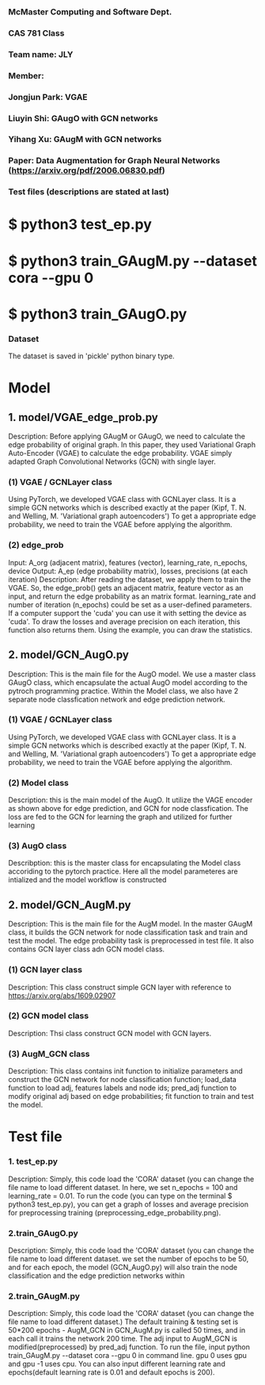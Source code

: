 ### McMaster Computing and Software Dept. 
### CAS 781 Class
### Team name: JLY
### Member: 
### Jongjun Park: VGAE
### Liuyin Shi: GAugO with GCN networks
### Yihang Xu: GAugM with GCN networks
### Paper: Data Augmentation for Graph Neural Networks (https://arxiv.org/pdf/2006.06830.pdf)

### Test files (descriptions are stated at last)
# $ python3 test_ep.py
# $ python3 train_GAugM.py --dataset cora --gpu 0 
# $ python3 train_GAugO.py

### Dataset
The dataset is saved in 'pickle' python binary type. 

# Model
## 1. model/VGAE_edge_prob.py
 
 Description: Before applying GAugM or GAugO, we need to calculate the edge probability of
	original graph. In this paper, they used Variational Graph Auto-Encoder (VGAE) to 
	calculate the edge probability. VGAE simply adapted Graph Convolutional Networks (GCN)
	with single layer. 

### (1) VGAE / GCNLayer class
  Using PyTorch, we developed VGAE class with GCNLayer class. It is a simple GCN networks 
 which is described exactly at the paper (Kipf, T. N. and Welling, M. 'Variational graph autoencoders')
To get a appropriate edge probability, we need to train the VGAE before applying the algorithm.

### (2) edge_prob
 Input: A_org (adjacent matrix), features (vector), learning_rate, n_epochs, device
 Output: A_ep (edge probability matrix), losses, precisions (at each iteration)
 Description: After reading the dataset, we apply them to train the VGAE. So, the edge_prob()
 	gets an adjacent matrix, feature vector as an input, and return the edge probability 
	as an matrix format. learning_rate and number of iteration (n_epochs) could be set as 
	a user-defined parameters. If a computer support the 'cuda' you can use it with 
	setting the device as 'cuda'. To draw the losses and average precision on each iteration,
	this function also returns them. Using the example, you can draw the statistics. 

## 2. model/GCN_AugO.py
 
 Description: This is the main file for the AugO model. We use a master class GAugO class, which encapsulate the actual AugO model according to the pytroch programming practice. Within the Model class,
we also have 2 separate node classfication network and edge prediction network.

### (1) VGAE / GCNLayer class
  Using PyTorch, we developed VGAE class with GCNLayer class. It is a simple GCN networks 
 which is described exactly at the paper (Kipf, T. N. and Welling, M. 'Variational graph autoencoders')
 To get a appropriate edge probability, we need to train the VGAE before applying the algorithm.

### (2) Model class
 Description: this is the main model of the AugO. It utilize the VAGE encoder as shown above for edge
 prediction, and GCN for node classfication. The loss are fed to the GCN for learning the graph and 
 utilized for further learning

### (3) AugO class
 Describption: this is the master class for encapsulating the Model class accoriding to the pytorch 
 practice. Here all the model parameteres are intialized and the model workflow is constructed

## 2. model/GCN_AugM.py
Description: This is the main file for the AugM model. In the master GAugM class, it builds the GCN network for node classification task and train and test the model. The edge probability task is preprocessed in test file. It also contains GCN layer class adn GCN model class.
### (1) GCN layer class
Description:  This class construct simple GCN layer with reference to https://arxiv.org/abs/1609.02907
### (2) GCN model class
Description: Thsi class construct GCN model with GCN layers.
### (3) AugM_GCN class
Description: This class contains init function to initialize parameters and construct the GCN network for node classification function; load_data function to load adj, features labels and node ids; pred_adj function to modify original adj based on edge probabilities; fit function to train and test the model.

# Test file
### 1. test_ep.py

 Description: Simply, this code load the 'CORA' dataset (you can change the file name to load
	different dataset. In here, we set n_epochs = 100 and learning_rate = 0.01. To run the 
	code (you can type on the terminal $ python3 test_ep.py), you can get a graph of losses 
	and average precision for preprocessing training (preprocessing_edge_probability.png). 

### 2.train_GAugO.py

 Description: Simply, this code load the 'CORA' dataset (you can change the file name to load
	different dataset. we set the number of epochs to be 50, and for each epoch, the model (GCN_AugO.py)
will also train the node classification and the edge prediction networks within

### 2.train_GAugM.py

Description: Simply, this code load the 'CORA' dataset (you can change the file name to load different dataset.) The default training & testing set is 50*200 epochs - 
AugM_GCN in GCN_AugM.py is called 50 times, and in each call it trains the network 200 time. The adj input to AugM_GCN is modified(preprocessed) by pred_adj function.
To run the file, input python train_GAugM.py --dataset cora --gpu 0 in command line. gpu 0 uses gpu and gpu -1 uses cpu. You can also input different learning rate and epochs(default learning rate is 0.01 and default epochs is 200). 
